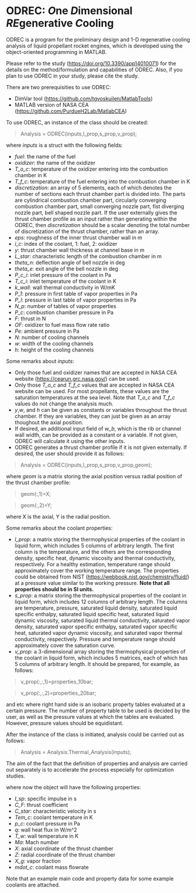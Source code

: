 # ODREC: *O*ne *D*imensional *RE*generative *C*ooling
ODREC is a program for the preliminary design and 1-D regenerative cooling analysis of liquid propellant rocket engines, which is developed using the object-oriented programming in MATLAB.

Please refer to the study (https://doi.org/10.3390/app14010071) for the details on the method/formulation and capabilities of ODREC. Also, if you plan to use ODREC in your study, please cite the study.

There are two prerequisities to use ODREC:
* DimVar tool (https://github.com/tgvoskuilen/MatlabTools)
* MATLAB version of NASA CEA (https://github.com/PurdueH2Lab/MatlabCEA)

To use ODREC, an instance of the class should be created:
> Analysis = ODREC(inputs,l_prop,s_prop,v_prop);

where *inputs* is a struct with the following fields:
* *fuel*: the name of the fuel
* *oxidizer*: the name of the oxidizer
* *T_o_c*: temperature of the oxidizer entering into the combustion chamber in K
* *T_f_c*: temperature of the fuel entering into the combustion chamber in K
* *discretization*: an array of 5 elements, each of which denotes the number of sections each thrust chamber part is divided into. The parts are cylindrical combustion chamber part, circularly converging combustion chamber part, small converging nozzle part, fist diverging nozzle part, bell shaped nozzle part. If the user externally gives the thrust chamber profile as an input rather than generating within the ODREC, then *discretization* should be a scalar denoting the total number of discretization of the thrust chamber, rather than an array.
* *eps*: roughness of the inner thrust chamber wall in m
* *i_c*: index of the coolant, 1: fuel, 2: oxidizer
* *y*: thrust chamber wall thickness at channel base in m
* *L_star*: characteristic length of the combustion chamber in m
* *theta_n*: deflection angle of bell nozzle in deg
* *theta_e*: exit angle of the bell nozzle in deg
* *P_c_i*: inlet pressure of the coolant in Pa
* *T_c_i*: inlet temperature of the coolant in K
* *k_wall*: wall thermal conductivity in W/mK
* *P_1*: pressure in first table of vapor properties in Pa
* *P_l*: pressure in last table of vapor properties in Pa
* *N_p*: number of tables of vapor properties
* *P_c*: combustion chamber pressure in Pa
* *F*: thrust in N
* *OF*: oxidizer to fuel mass flow rate ratio
* *Pe*: ambient pressure in Pa
* *N*: number of cooling channels
* *w*: width of the cooling channels
* *h*: height of the cooling channels

Some remarks about *inputs*:
* Only those fuel and oxidizer names that are accepted in NASA CEA website (https://cearun.grc.nasa.gov/) can be used.
* Only those *T_o_c* and *T_f_c* values that are accepted in NASA CEA website can be used. For most propellants, these values are the saturation temperatures at the sea level. Note that *T_o_c* and *T_f_c* values do not change the analysis much.
* *y*,*w*, and *h* can be given as constants or variables throughout the thrust chamber. If they are variables, they can just be given as an array thoughout the axial position.
* If desired, an additional input field of *w_b*, which is the rib or channel wall width, can be provided as a constant or a variable. If not given, ODREC will calculate it using the other inputs.
* ODREC generates a thrust chamber profile if it is not given externally. If desired, the user should provide it as follows:
> Analysis = ODREC(inputs,l_prop,s_prop,v_prop,geom);

where *geom* is a matrix storing the axial position versus radial position of the thrust chamber profile:
> geom(:,1)=X;

> geom(:,2)=Y;

where X is the axial, Y is the radial position.

Some remarks about the coolant properties:
* *l_prop*: a matrix storing the thermophysical properties of the coolant in liquid form, which includes 5 columns of arbitrary length. The first column is the temperature, and the others are the corresponding density, specific heat, dynamic viscosity and thermal conductivity, respectively. For a healthy estimation, temperature range should approximately cover the working temperature range. The properties could be obtained from NIST (https://webbook.nist.gov/chemistry/fluid/) at a pressure value similar to the working pressure. **Note that all properties should be in SI units.**
* *s_prop*: a matrix storing the thermophysical properties of the coolant in liquid form, which includes 12 columns of arbitrary length. The columns are temperature, pressure, saturated liquid density, saturated liquid specific enthalpy, saturated liquid specific heat, saturated liquid dynamic viscosity, saturated liquid thermal conductivity, saturated vapor density, saturated vapor specific enthalpy, saturated vapor specific heat, saturated vapor dynamic viscosity, and saturated vapor thermal conductivity, respectively. Pressure and temperature range should approximately cover the saturation curve.
* *v_prop*: a 3-dimensional array storing the thermophysical properties of the coolant in liquid form, which includes 5 matrices, each of which has 5 columns of arbitrary length. It should be prepared, for example, as follows:
> v_prop(:,:,1)=properties_10bar;

> v_prop(:,:,2)=properties_20bar;

and etc where right hand side is an isobaric property tables evaluated at a certain pressure. The number of property table to be used is decided by the user, as well as the pressure values at which the tables are evaluated. However, pressure values should be equidistant.

After the instance of the class is initiated, analysis could be carried out as follows:
> Analysis = Analysis.Thermal_Analysis(inputs);

The aim of the fact that the definition of properties and analysis are carried out separately is to accelerate the process especially for optimization studies.

where now the object will have the following properties:
* *I_sp*: specific impulse in s
* *C_F*: thrust coefficient
* *C_star*: characteristic velocity in s
* *Tem_c*: coolant temperature in K
* *p_c*: coolant pressure in Pa
* *q*: wall heat flux in W/m^2
* *T_w*: wall temperature in K
* *Ma*: Mach number
* *X*: axial coordinate of the thrust chamber
* *Z*: radial coordinate of the thrust chamber
* *X_g*: vapor fraction
* *mdot_c*: coolant mass flowrate

Note that an example main code and property data for some example coolants are attached.








